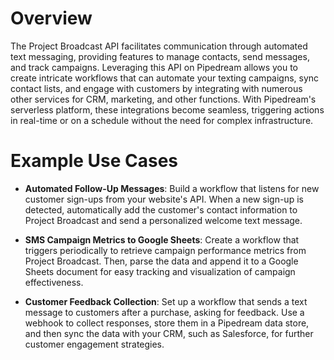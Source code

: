 # Overview

The Project Broadcast API facilitates communication through automated text messaging, providing features to manage contacts, send messages, and track campaigns. Leveraging this API on Pipedream allows you to create intricate workflows that can automate your texting campaigns, sync contact lists, and engage with customers by integrating with numerous other services for CRM, marketing, and other functions. With Pipedream's serverless platform, these integrations become seamless, triggering actions in real-time or on a schedule without the need for complex infrastructure.

# Example Use Cases

- **Automated Follow-Up Messages**: Build a workflow that listens for new customer sign-ups from your website's API. When a new sign-up is detected, automatically add the customer's contact information to Project Broadcast and send a personalized welcome text message.

- **SMS Campaign Metrics to Google Sheets**: Create a workflow that triggers periodically to retrieve campaign performance metrics from Project Broadcast. Then, parse the data and append it to a Google Sheets document for easy tracking and visualization of campaign effectiveness.

- **Customer Feedback Collection**: Set up a workflow that sends a text message to customers after a purchase, asking for feedback. Use a webhook to collect responses, store them in a Pipedream data store, and then sync the data with your CRM, such as Salesforce, for further customer engagement strategies.
